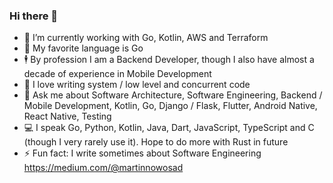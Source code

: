 ### Hi there 👋

- 🔭 I’m currently working with Go, Kotlin, AWS and Terraform
- 🌱 My favorite language is Go
- 🕴️ By profession I am a Backend Developer, though I also have almost a decade of experience in Mobile Development
- 👯 I love writing system / low level and concurrent code
- 💬 Ask me about Software Architecture, Software Engineering, Backend / Mobile Development, Kotlin, Go, Django / Flask, Flutter, Android Native, React Native, Testing
- 💻 I speak Go, Python, Kotlin, Java, Dart, JavaScript, TypeScript and C (though I very rarely use it). Hope to do more with Rust in future
- ⚡ Fun fact: I write sometimes about Software Engineering https://medium.com/@martinnowosad
